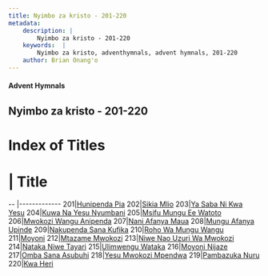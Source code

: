 ```yaml
---
title: Nyimbo za kristo - 201-220
metadata:
    description: |
        Nyimbo za kristo - 201-220
    keywords:  |
        Nyimbo za kristo, adventhymnals, advent hymnals, 201-220
    author: Brian Onang'o
---
```


#### Advent Hymnals
## Nyimbo za kristo - 201-220

# Index of Titles
# | Title                        
-- |-------------
201|[Hunipenda Pia](/nyimbo-za-kristo/nyimbo-za-kristo/201-220/201-210/Hunipenda-Pia)
202|[Sikia Mlio](/nyimbo-za-kristo/nyimbo-za-kristo/201-220/201-210/Sikia-Mlio)
203|[Ya Saba Ni Kwa Yesu](/nyimbo-za-kristo/nyimbo-za-kristo/201-220/201-210/Ya-Saba-Ni-Kwa-Yesu)
204|[Kuwa Na Yesu Nyumbani](/nyimbo-za-kristo/nyimbo-za-kristo/201-220/201-210/Kuwa-Na-Yesu-Nyumbani)
205|[Msifu Mungu Ee Watoto](/nyimbo-za-kristo/nyimbo-za-kristo/201-220/201-210/Msifu-Mungu-Ee-Watoto)
206|[Mwokozi Wangu Anipenda](/nyimbo-za-kristo/nyimbo-za-kristo/201-220/201-210/Mwokozi-Wangu-Anipenda)
207|[Nani Afanya Maua](/nyimbo-za-kristo/nyimbo-za-kristo/201-220/201-210/Nani-Afanya-Maua)
208|[Mungu Afanya Upinde](/nyimbo-za-kristo/nyimbo-za-kristo/201-220/201-210/Mungu-Afanya-Upinde)
209|[Nakupenda Sana Kufika](/nyimbo-za-kristo/nyimbo-za-kristo/201-220/201-210/Nakupenda-Sana-Kufika)
210|[Roho Wa Mungu Wangu](/nyimbo-za-kristo/nyimbo-za-kristo/201-220/201-210/Roho-Wa-Mungu-Wangu)
211|[Moyoni](/nyimbo-za-kristo/nyimbo-za-kristo/201-220/211-220/Moyoni)
212|[Mtazame Mwokozi](/nyimbo-za-kristo/nyimbo-za-kristo/201-220/211-220/Mtazame-Mwokozi)
213|[Niwe Nao Uzuri Wa Mwokozi](/nyimbo-za-kristo/nyimbo-za-kristo/201-220/211-220/Niwe-Nao-Uzuri-Wa-Mwokozi)
214|[Nataka Niwe Tayari](/nyimbo-za-kristo/nyimbo-za-kristo/201-220/211-220/Nataka-Niwe-Tayari)
215|[Ulimwengu Wataka](/nyimbo-za-kristo/nyimbo-za-kristo/201-220/211-220/Ulimwengu-Wataka)
216|[Moyoni Nijaze](/nyimbo-za-kristo/nyimbo-za-kristo/201-220/211-220/Moyoni-Nijaze)
217|[Omba Sana Asubuhi](/nyimbo-za-kristo/nyimbo-za-kristo/201-220/211-220/Omba-Sana-Asubuhi)
218|[Yesu Mwokozi Mpendwa](/nyimbo-za-kristo/nyimbo-za-kristo/201-220/211-220/Yesu-Mwokozi-Mpendwa)
219|[Pambazuka Nuru](/nyimbo-za-kristo/nyimbo-za-kristo/201-220/211-220/Pambazuka-Nuru)
220|[Kwa Heri](/nyimbo-za-kristo/nyimbo-za-kristo/201-220/211-220/Kwa-Heri)